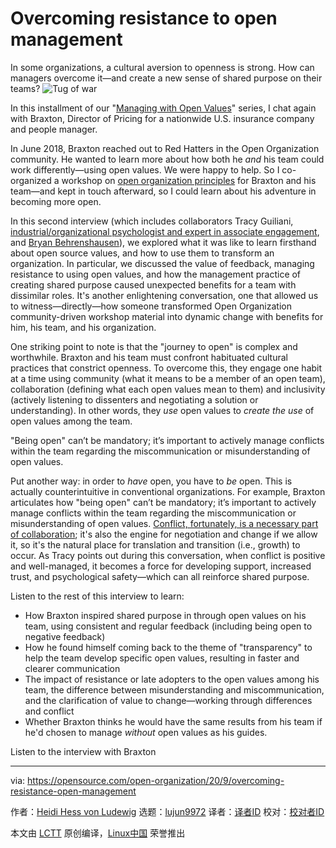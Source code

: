 [#]: collector: (lujun9972)
[#]: translator: ( )
[#]: reviewer: ( )
[#]: publisher: ( )
[#]: url: ( )
[#]: subject: (Overcoming resistance to open management)
[#]: via: (https://opensource.com/open-organization/20/9/overcoming-resistance-open-management)
[#]: author: (Heidi Hess von Ludewig https://opensource.com/users/heidi-hess-von-ludewig)

Overcoming resistance to open management
======
In some organizations, a cultural aversion to openness is strong. How
can managers overcome it—and create a new sense of shared purpose on
their teams?
![Tug of war][1]

In this installment of our "[Managing with Open Values][2]" series, I chat again with Braxton, Director of Pricing for a nationwide U.S. insurance company and people manager.

In June 2018, Braxton reached out to Red Hatters in the Open Organization community. He wanted to learn more about how both he _and_ his team could work differently—using open values. We were happy to help. So I co-organized a workshop on [open organization principles][3] for Braxton and his team—and kept in touch afterward, so I could learn about his adventure in becoming more open.

In this second interview (which includes collaborators Tracy Guiliani, [industrial/organizational psychologist and expert in associate engagement][4], and [Bryan Behrenshausen][5]), we explored what it was like to learn firsthand about open source values, and how to use them to transform an organization. In particular, we discussed the value of feedback, managing resistance to using open values, and how the management practice of creating shared purpose caused unexpected benefits for a team with dissimilar roles. It's another enlightening conversation, one that allowed us to witness—directly—how someone transformed Open Organization community-driven workshop material into dynamic change with benefits for him, his team, and his organization.

One striking point to note is that the "journey to open" is complex and worthwhile. Braxton and his team must confront habituated cultural practices that constrict openness. To overcome this, they engage one habit at a time using community (what it means to be a member of an open team), collaboration (defining what each open values mean to them) and inclusivity (actively listening to dissenters and negotiating a solution or understanding). In other words, they _use_ open values to _create the use_ of open values among the team.

"Being open" can’t be mandatory; it’s important to actively manage conflicts within the team regarding the miscommunication or misunderstanding of open values.

Put another way: in order to _have_ open, you have to _be_ open. This is actually counterintuitive in conventional organizations. For example, Braxton articulates how "being open" can’t be mandatory; it’s important to actively manage conflicts within the team regarding the miscommunication or misunderstanding of open values. [Conflict, fortunately, is a necessary part of collaboration][6]; it's also the engine for negotiation and change if we allow it, so it's the natural place for translation and transition (i.e., growth) to occur. As Tracy points out during this conversation, when conflict is positive and well-managed, it becomes a force for developing support, increased trust, and psychological safety—which can all reinforce shared purpose.

Listen to the rest of this interview to learn:

  * How Braxton inspired shared purpose in through open values on his team, using consistent and regular feedback (including being open to negative feedback) 
  * How he found himself coming back to the theme of "transparency" to help the team develop specific open values, resulting in faster and clearer communication
  * The impact of resistance or late adopters to the open values among his team, the difference between misunderstanding and miscommunication, and the clarification of value to change—working through differences and conflict
  * Whether Braxton thinks he would have the same results from his team if he'd chosen to manage _without_ open values as his guides.



Listen to the interview with Braxton

--------------------------------------------------------------------------------

via: https://opensource.com/open-organization/20/9/overcoming-resistance-open-management

作者：[Heidi Hess von Ludewig][a]
选题：[lujun9972][b]
译者：[译者ID](https://github.com/译者ID)
校对：[校对者ID](https://github.com/校对者ID)

本文由 [LCTT](https://github.com/LCTT/TranslateProject) 原创编译，[Linux中国](https://linux.cn/) 荣誉推出

[a]: https://opensource.com/users/heidi-hess-von-ludewig
[b]: https://github.com/lujun9972
[1]: https://opensource.com/sites/default/files/styles/image-full-size/public/lead-images/LIFE_information_wants_to_be.jpg?itok=keUyg1RH (Tug of war)
[2]: https://opensource.com/open-organization/managing-with-open-values
[3]: https://github.com/open-organization/open-org-definition
[4]: https://opensource.com/open-organization/20/5/commitment-engagement-org-psychology
[5]: https://opensource.com/users/bbehrens
[6]: https://opensource.com/open-organization/19/5/productive-arguments
